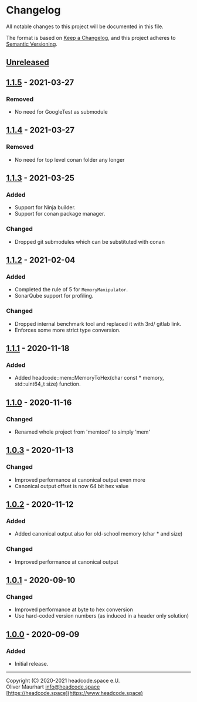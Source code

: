 # Changelog
All notable changes to this project will be documented in this file.

The format is based on [Keep a Changelog](https://keepachangelog.com/en/1.0.0/),
and this project adheres to [Semantic Versioning](https://semver.org/spec/v2.0.0.html).

## [Unreleased]


## [1.1.5] - 2021-03-27
### Removed
- No need for GoogleTest as submodule


## [1.1.4] - 2021-03-27
### Removed
- No need for top level conan folder any longer


## [1.1.3] - 2021-03-25
### Added
- Support for Ninja builder.
- Support for conan package manager.
### Changed
- Dropped git submodules which can be substituted with conan


## [1.1.2] - 2021-02-04
### Added
- Completed the rule of 5 for `MemoryManipulator`.
- SonarQube support for profiling.
### Changed
- Dropped internal benchmark tool and replaced it with 3rd/ gitlab link.
- Enforces some more strict type conversion.


## [1.1.1] - 2020-11-18
### Added
- Added headcode::mem::MemoryToHex(char const * memory, std::uint64_t size) function.


## [1.1.0] - 2020-11-16
### Changed
- Renamed whole project from 'memtool' to simply 'mem'


## [1.0.3] - 2020-11-13
### Changed
- Improved performance at canonical output even more
- Canonical output offset is now 64 bit hex value


## [1.0.2] - 2020-11-12
### Added
- Added canonical output also for old-school memory (char * and size)
### Changed
- Improved performance at canonical output

## [1.0.1] - 2020-09-10
### Changed
- Improved performance at byte to hex conversion
- Use hard-coded version numbers (as induced in a header only solution)

## [1.0.0] - 2020-09-09
### Added
- Initial release.


[Unreleased]: https://gitlab.com/headcode.space/mem/-/tree/develop
[1.1.5]: https://gitlab.com/headcode.space/memtool/-/releases/v1.1.5
[1.1.4]: https://gitlab.com/headcode.space/memtool/-/releases/v1.1.4
[1.1.3]: https://gitlab.com/headcode.space/memtool/-/releases/v1.1.3
[1.1.2]: https://gitlab.com/headcode.space/memtool/-/releases/v1.1.2
[1.1.1]: https://gitlab.com/headcode.space/memtool/-/releases/v1.1.1
[1.1.0]: https://gitlab.com/headcode.space/memtool/-/releases/v1.1.0
[1.0.3]: https://gitlab.com/headcode.space/memtool/-/releases/v1.0.3
[1.0.2]: https://gitlab.com/headcode.space/memtool/-/releases/v1.0.2
[1.0.1]: https://gitlab.com/headcode.space/memtool/-/releases/v1.0.1
[1.0.0]: https://gitlab.com/headcode.space/memtool/-/releases/v1.0.0


---


Copyright (C) 2020-2021 headcode.space e.U.  
Oliver Maurhart <info@headcode.space>  
[https://headcode.space](https://www.headcode.space)  

